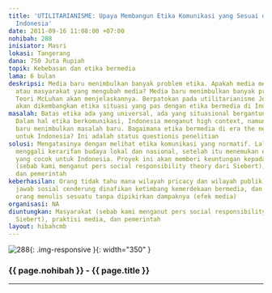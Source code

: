 ```yaml
---
title: 'UTILITARIANISME: Upaya Membangun Etika Komunikasi yang Sesuai dengan Konteks
  Indonesia'
date: 2011-09-16 11:08:00 +07:00
nohibah: 288
inisiator: Masri
lokasi: Tangerang
dana: 750 Juta Rupiah
topik: Kebebasan dan etika bermedia
lama: 6 bulan
deskripsi: Media baru menimbulkan banyak problem etika. Apakah media mengubah masyarakat
  atau masyarakat yang mengubah media? Media baru menimbulkan banyak problem etika.
  Teori McLuhan akan menjelaskannya. Berpatokan pada utilitarianisme John Stuart Mill,
  akan dikembangkan etika situasi yang pas dengan etika bermedia di Indonesia
masalah: Batas etika ada yang universal, ada yang situasional bergantung masyarakat.
  Dalam hal etika berkomunikasi, Indonesia menganut high context, namun terpaan media
  baru menimbulkan masalah baru. Bagaimana etika bermedia di era the new media, khususnya
  untuk Indonesia? Ini adalah status questionis penelitian
solusi: Mengatasinya dengan melihat etika komunikasi yang normatif. Lalu mencari dan
  menggali kerarifan budaya lokal dan nasional, setelah itu menemukan etika komunikasi
  yang cocok untuk Indonesia. Proyek ini akan memberi keuntungan kepada masyarakat
  (sebab kami menganut pers social responsibility theory dari Siebert), praktisi media,
  dan pemerintah
keberhasilan: Orang tidak tahu mana wilayah pricacy dan wilayah publik,  tanggung
  jawab sosial cenderung dinafikan ketimbang kemerdekaan bermedia, dan begitu mudah
  orang menulis sesuatu tanpa dipikirkan dampaknya (efek media)
organisasi: NA
diuntungkan: Masyarakat (sebab kami menganut pers social responsibility theory dari
  Siebert), praktisi media, dan pemerintah
layout: hibahcmb
---
```


![288](/static/img/hibahcmb/288.png){: .img-responsive }{: width="350" }

### {{ page.nohibah }} - {{ page.title }}

---
